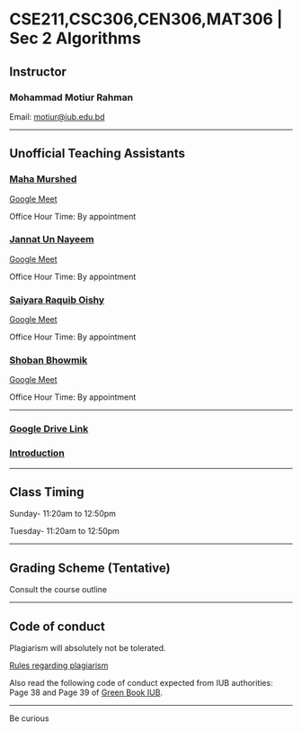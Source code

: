 # CSE211,CSC306,CEN306,MAT306 | Sec 2 Algorithms 

## Instructor
### Mohammad Motiur Rahman
Email: motiur@iub.edu.bd
* * *
## Unofficial Teaching Assistants


### [Maha Murshed ](mailto:2030385@iub.edu.bd  ) 

[Google Meet](http://meet.google.com/ftz-zztp-hji)

Office Hour Time: By appointment


### [Jannat Un Nayeem ](mailto:2030087@iub.edu.bd ) 

[Google Meet](http://meet.google.com/rmm-fzar-yng)

Office Hour Time: By appointment


### [Saiyara Raquib Oishy](mailto:1930931@iub.edu.bd ) 

[Google Meet](http://meet.google.com/axk-ysgi-vht)

Office Hour Time: By appointment 


### [Shoban Bhowmik](mailto:1930533@iub.edu.bd ) 

[Google Meet](meet.google.com/trr-ysdk-bta)

Office Hour Time: By appointment 

* * * 
### [Google Drive Link](https://drive.google.com/drive/folders/1K3MD1XFtCfr700KjvasbbBVfn21gmRCg?usp=sharing)

### [Introduction](https://docs.google.com/presentation/d/1YQIYQnvXnlkiia6zMUk-cc0ZF_SGymxL5m0YtfhgM6Q/edit?usp=sharing)
* * *
## Class Timing

Sunday- 11:20am to 12:50pm

Tuesday- 11:20am to 12:50pm

* * *
## Grading Scheme (Tentative)

Consult the course outline

* * *
## Code of conduct
Plagiarism will absolutely not be tolerated.

[Rules regarding plagiarism](https://www.plagiarism.org/article/what-is-plagiarism)

Also read the following code of conduct expected from IUB authorities: Page 38 and Page 39 of [Green Book IUB](http://www.iub.edu.bd/files/GreenBook_Autumn22.pdf).

* * *   


Be curious
